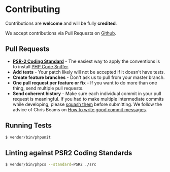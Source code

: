 # Contributing

Contributions are **welcome** and will be fully **credited**.

We accept contributions via Pull Requests on [Github](https://github.com/Rareloop/lumberjack).

## Pull Requests

* [**PSR-2 Coding Standard**](https://github.com/php-fig/fig-standards/blob/master/accepted/PSR-2-coding-style-guide.md) - The easiest way to apply the conventions is to install [PHP Code Sniffer](http://pear.php.net/package/PHP_CodeSniffer).
* **Add tests** - Your patch likely will not be accepted if it doesn't have tests.
* **Create feature branches** - Don't ask us to pull from your master branch.
* **One pull request per feature or fix** - If you want to do more than one thing, send multiple pull requests.
* **Send coherent history** - Make sure each individual commit in your pull request is meaningful. If you had to make multiple intermediate commits while developing, please [squash them](http://www.git-scm.com/book/en/v2/Git-Tools-Rewriting-History#Changing-Multiple-Commit-Messages) before submitting. We follow the advice of Chris Beams on [How to write good commit messages](https://chris.beams.io/posts/git-commit/).

## Running Tests

```bash
$ vendor/bin/phpunit
```

## Linting against PSR2 Coding Standards

```bash
$ vendor/bin/phpcs --standard=PSR2 ./src
```


